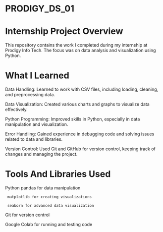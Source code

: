 # PRODIGY_DS_01
# Internship Project Overview
This repository contains the work I completed during my internship at Prodigy Info Tech. The focus was on data analysis and visualization using Python.
# What I Learned
Data Handling: Learned to work with CSV files, including loading, cleaning, and preprocessing data.

Data Visualization: Created various charts and graphs to visualize data effectively.

Python Programming: Improved skills in Python, especially in data manipulation and visualization.

Error Handling: Gained experience in debugging code and solving issues related to data and libraries.

Version Control: Used Git and GitHub for version control, keeping track of changes and managing the project.

# Tools And Libraries Used

Python
     pandas for data manipulation

     matplotlib for creating visualizations

     seaborn for advanced data visualization

Git for version control

Google Colab for running and testing code

